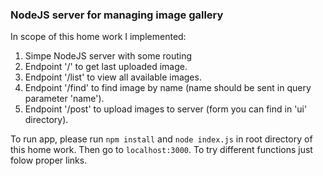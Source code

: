 ### NodeJS server for managing image gallery

In scope of this home work I implemented:

1. Simpe NodeJS server with some routing
2. Endpoint '/' to get last uploaded image.
3. Endpoint '/list' to view all available images.
4. Endpoint '/find' to find image by name (name should be sent in query parameter 'name').
5. Endpoint '/post' to upload images to server (form you can find in 'ui' directory).

To run app, please run `npm install` and `node index.js` in root directory of this home work.
Then go to `localhost:3000`.
To try different functions just folow proper links.